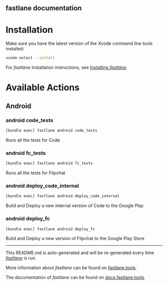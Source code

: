 fastlane documentation
----

# Installation

Make sure you have the latest version of the Xcode command line tools installed:

```sh
xcode-select --install
```

For _fastlane_ installation instructions, see [Installing _fastlane_](https://docs.fastlane.tools/#installing-fastlane)

# Available Actions

## Android

### android code_tests

```sh
[bundle exec] fastlane android code_tests
```

Runs all the tests for Code

### android fc_tests

```sh
[bundle exec] fastlane android fc_tests
```

Runs all the tests for Flipchat

### android deploy_code_internal

```sh
[bundle exec] fastlane android deploy_code_internal
```

Build and Deploy a new internal version of Code to the Google Play

### android deploy_fc

```sh
[bundle exec] fastlane android deploy_fc
```

Build and Deploy a new version of Flipchat to the Google Play Store

----

This README.md is auto-generated and will be re-generated every time [_fastlane_](https://fastlane.tools) is run.

More information about _fastlane_ can be found on [fastlane.tools](https://fastlane.tools).

The documentation of _fastlane_ can be found on [docs.fastlane.tools](https://docs.fastlane.tools).
